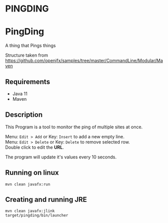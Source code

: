 # PINGDING

# PingDing

A thing that Pings things


Structure taken from https://github.com/openjfx/samples/tree/master/CommandLine/Modular/Maven

## Requirements

- Java 11
- Maven

## Description

This Program is a tool to monitor the ping of multiple sites at once.

Menu: `Edit > Add` or Key: `Insert` to add a new empty line. <br>
Menu: `Edit > Delete` or Key: `Delete` to remove selected row. <br>
Double click to edit the **URL**.

The program will update it's values every 10 seconds.



## Running on linux

    mvn clean javafx:run

## Creating and running JRE

    mvn clean javafx:jlink
    target/pingding/bin/launcher 
